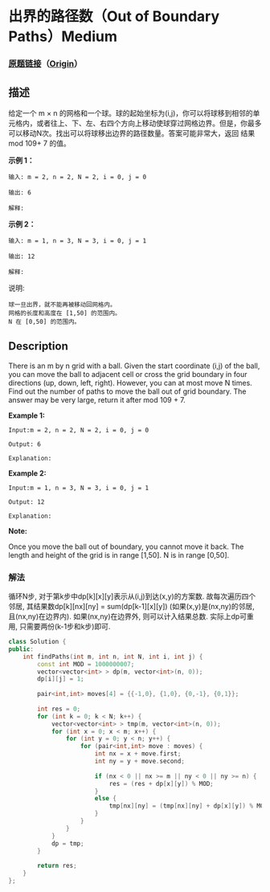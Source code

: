 # 出界的路径数（Out of Boundary Paths）Medium
### [原题链接](https://leetcode-cn.com/problems/out-of-boundary-paths)（[Origin](https://leetcode.com/problems/out-of-boundary-paths)）
## 描述
给定一个 m &times; n 的网格和一个球。球的起始坐标为(i,j)，你可以将球移到相邻的单元格内，或者往上、下、左、右四个方向上移动使球穿过网格边界。但是，你最多可以移动N次。找出可以将球移出边界的路径数量。答案可能非常大，返回 结果 mod 109+ 7 的值。

**示例 1：**
```
输入: m = 2, n = 2, N = 2, i = 0, j = 0

输出: 6

解释:
```



**示例 2：**
```
输入: m = 1, n = 3, N = 3, i = 0, j = 1

输出: 12

解释:
```



说明:


	球一旦出界，就不能再被移动回网格内。
	网格的长度和高度在 [1,50] 的范围内。
	N 在 [0,50] 的范围内。

## Description
There is an m by n grid with a ball. Given the start coordinate (i,j) of the ball, you can move the ball to adjacent cell or cross the grid boundary in four directions (up, down, left, right). However, you can at most move N times. Find out the number of paths to move the ball out of grid boundary. The answer may be very large, return it after mod 109 + 7.

**Example 1:**
```
Input:m = 2, n = 2, N = 2, i = 0, j = 0

Output: 6

Explanation:
```




**Example 2:**
```
Input:m = 1, n = 3, N = 3, i = 0, j = 1

Output: 12

Explanation:
```
**Note:**


Once you move the ball out of boundary, you cannot move it back.
The length and height of the grid is in range [1,50].
N is in range [0,50].


### 解法
循环N步, 对于第k步中dp[k][x][y]表示从(i,j)到达(x,y)的方案数. 故每次遍历四个邻居, 其结果数dp[k][nx][ny] = sum(dp[k-1][x][y]) (如果(x,y)是(nx,ny)的邻居, 且(nx,ny)在边界内). 如果(nx,ny)在边界外, 则可以计入结果总数. 实际上dp可重用, 只需要两份(k-1步和k步)即可.

```c++
class Solution {
public:
    int findPaths(int m, int n, int N, int i, int j) {
        const int MOD = 1000000007;
        vector<vector<int> > dp(m, vector<int>(n, 0));
        dp[i][j] = 1;
        
        pair<int,int> moves[4] = {{-1,0}, {1,0}, {0,-1}, {0,1}};
        
        int res = 0;
        for (int k = 0; k < N; k++) {
            vector<vector<int> > tmp(m, vector<int>(n, 0));
            for (int x = 0; x < m; x++) {
                for (int y = 0; y < n; y++) {
                    for (pair<int,int> move : moves) {
                        int nx = x + move.first;
                        int ny = y + move.second;
                        
                        if (nx < 0 || nx >= m || ny < 0 || ny >= n) {
                            res = (res + dp[x][y]) % MOD;
                        }
                        else {
                            tmp[nx][ny] = (tmp[nx][ny] + dp[x][y]) % MOD;
                        }
                    }
                }
            }
            dp = tmp;
        }
        
        return res;
    }
};
```